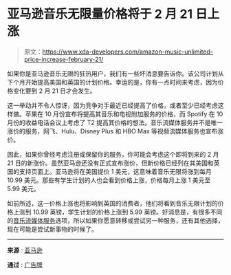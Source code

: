 # 亚马逊音乐无限量价格将于 2 月 21 日上涨

> 原文：<https://www.xda-developers.com/amazon-music-unlimited-price-increase-february-21/>

如果你是亚马逊音乐无限的狂热用户，我们有一些坏消息要告诉你。该公司计划从下个月开始提高美国和英国的计划价格。幸运的是，你有一点时间来考虑，因为价格变化要到 2 月 21 日才会发生。

这一举动并不令人惊讶，因为竞争对手最近已经提高了价格，或者至少已经考虑这样做。苹果在 10 月份宣布将提高其音乐和电视附加服务的价格，而 Spotify 在 10 月份的收益电话会议上考虑了 T2 提高其价格的想法。音乐流媒体服务并不是唯一涨价的服务，网飞、Hulu、Disney Plus 和 HBO Max 等视频流媒体服务也宣布涨价。

因此，如果你曾经考虑注册或保留你的服务，你可能会考虑这个即将到来的 2 月 21 日的新涨价。虽然亚马逊还没有正式宣布涨价，但新价格已经列在其美国和英国的支持页面上。亚马逊将在美国提价 1 美元，这意味着音乐无限将涨到每月 10.99 美元。那些有学生计划的人也会看到价格上涨，价格每月上涨 1 美元至 5.99 美元。

如前所述，这一价格上涨也将影响到英国的消费者，他们将看到音乐无限计划的价格上涨到 10.99 英镑，学生计划的价格上涨到 5.99 英镑。好消息是，有很多不同的[音乐流媒体服务](https://www.xda-developers.com/best-music-player-apps-android/)选项，所以如果你愿意转移或尝试另一种服务，还有其他选择，现在可能是尝试新事物的时候了。

* * *

**来源** : [亚马逊](https://www.amazon.com/gp/help/customer/display.html?nodeId=G36ZHJ2DJCKQKQXZ&tag=xda-7id7k6t-20&ascsubtag=UUxdaUeUpU1001839&asc_refurl=https%3A%2F%2Fwww.xda-developers.com%2Famazon-music-unlimited-price-increase-february-21%2F&asc_campaign=Short-Term)

**通过** : [广告牌](https://www.billboard.com/pro/amazon-music-unlimited-price-increase-coming-u-s-u-k-customers/)